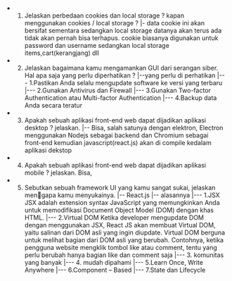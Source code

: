 - 1. Jelaskan perbedaan cookies dan local storage ? kapan menggunakan
cookies / local storage ?
|- data cookie ini akan bersifat sementara sedangkan local storage datanya akan terus ada tidak akan pernah bisa terhapus.
cookie biasanya digunakan untuk password dan username sedangkan local storage items,cart(kerangjang) dll

- 2. Jelaskan bagaimana kamu mengamankan GUI dari serangan siber. Hal
apa saja yang perlu diperhatikan ?
|--yang perlu di perhatikan 
|--- 1.Pastikan Anda selalu mengupdate software ke versi yang terbaru
|--- 2.Gunakan Antivirus dan Firewall
|--- 3.Gunakan Two-factor Authentication atau Multi-factor Authentication
|--- 4.Backup data Anda secara teratur 

- 3. Apakah sebuah aplikasi front-end web dapat dijadikan aplikasi desktop ?
jelaskan.
|-- Bisa, salah satunya dengan elektron, Electron menggunakan Nodejs sebagai backend dan Chromium sebagai front-end kemudian javascript(react.js) akan di compile kedalam aplikasi dekstop

- 4. Apakah sebuah aplikasi front-end web dapat dijadikan aplikasi mobile ?
jelaskan.
Bisa, 

- 5. Sebutkan sebuah framework UI yang kamu sangat sukai, jelaskan mengapa kamu menyukainya.
|-- React.js 
|-- alasannya
|--- 1.JSX
JSX adalah extension syntax JavaScript yang memungkinkan Anda untuk memodifikasi Document Object Model (DOM) dengan khas HTML. 
|--- 2.Virtual DOM
Ketika developer mengupdate DOM dengan menggunakan JSX, React JS akan membuat Virtual DOM, yaitu salinan dari DOM asli yang ingin diupdate. Virtual DOM berguna untuk melihat bagian dari DOM asli yang berubah. Contohnya, ketika pengguna website mengklik tombol like atau comment, tentu yang perlu berubah hanya bagian like dan comment saja
|--- 3. komunitas yang banyak
|--- 4. mudah dipahami 
|--- 5.Learn Once, Write Anywhere
|--- 6.Component – Based
|--- 7.State dan Lifecycle
